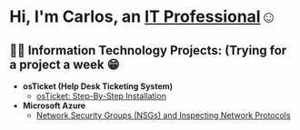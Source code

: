 <h1>Hi, I'm Carlos, an <a href="https://www.linkedin.com/in/carlos-marin-05210317a/">IT Professional</a>☺</h1>

<h2>👨‍💻 Information Technology Projects: (Trying for a project a week 😁</h2>

- <b>osTicket (Help Desk Ticketing System)</b>
  - [osTicket: Step-By-Step Installation](https://github.com/CarlosMHEX/osticket-prereqs)
- <b>Microsoft Azure</b>
  - [Network Security Groups (NSGs) and Inspecting Network Protocols]()
